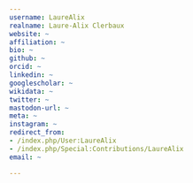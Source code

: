 ```yaml
---
username: LaureAlix
realname: Laure-Alix Clerbaux
website: ~
affiliation: ~
bio: ~
github: ~
orcid: ~
linkedin: ~
googlescholar: ~
wikidata: ~
twitter: ~
mastodon-url: ~
meta: ~
instagram: ~
redirect_from:
- /index.php/User:LaureAlix
- /index.php/Special:Contributions/LaureAlix
email: ~

---
```

